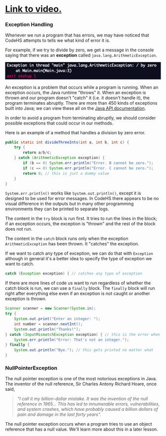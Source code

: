 # [Link to video.](https://www.youtube.com/watch?v=unsf20Sv9p0&list=PLVD25niNi0BlrBcSEHETFCRRZspWLdrTg)

### Exception Handling

Whenever we run a program that has errors, we may have noticed that CodeHS attempts to tells we what kind of error it is. 

For example, if we try to divide by zero, we get a message in the console saying that there was an **exception** called `java.lang.ArithmeticException`.

![](../Images/Arithmetic_Exception.png)

An exception is a problem that occurs while a program is running. When an exception occurs, the Java runtime "throws" it. When an exception is thrown and our program doesn't "catch" it (i.e. it doesn't handle it), the program terminates abruptly. There are more than 450 kinds of exceptions built into Java; we can view these all on the [Java API documentation](https://docs.oracle.com/javase/8/docs/api/java/lang/Exception.html).

In order to avoid a program from terminating abruptly, we should consider possible exceptions that could occur in our methods.

Here is an example of a method that handles a division by zero error.

```java
public static int divideThreeInts(int a, int b, int c) {
    try {
        return a/b/c;
    } catch (ArithmeticException exception) {
        if (b == 0) System.err.println("Error. B cannot be zero.");
        if (c == 0) System.err.println("Error. C cannot be zero.");
        return 0; // this is just a dummy value
    }
}
```

`System.err.println()` works like `System.out.println()`, except it is designed to be used for error messages. In CodeHS there appears to be no visual difference in the outputs but in many other programming environments they can be printed to separate logs.

The content in the `try` block is run first. It tries to run the lines in the block; if an exception occurs, the exception is "thrown" and the rest of the block does not run. 

The content in the `catch` block runs only when the exception `ArithmeticException` has been thrown. It "catches" the exception.

If we want to catch any type of exception, we can do that with `Exception` although in general it's a better idea to specify the type of exception we
want to catch.

```java
catch (Exception exception) { // catches any type of exception
```

If there are more lines of code us want to run regardless of whether the catch block is run, we can use a `finally` block. The `finally` block will run right after everything else even if an exception is not caught or another exception is thrown.

```java
Scanner scanner = new Scanner(System.in);
try {
    System.out.print("Enter an integer: ");
    int number = scanner.nextInt();
    System.out.println("Thanks!");
} catch (InputMismatchException exception) { // this is the error when scanner.nextInt() doesn't work
    System.err.println("Error: That's not an integer.");
} finally {
    System.out.println("Bye."); // this gets printed no matter what
}
```

### NullPointerException

The null pointer exception is one of the most notorious exceptions in Java. The inventor of the null reference, Sir Charles Antony Richard Hoare, once said,

> *"I call it my billion-dollar mistake. It was the invention of the null reference in 1965… This has led to innumerable errors, vulnerabilities, and system crashes, which have probably caused a billion dollars of pain and damage in the last forty years".*

The null pointer exception occurs when a program tries to use an object reference that has a null value. We'll learn more about this in a later lesson.
